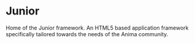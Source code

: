 Junior
======

Home of the Junior framework. An HTML5 based application framework specifically tailored towards the needs of the Anima community.
